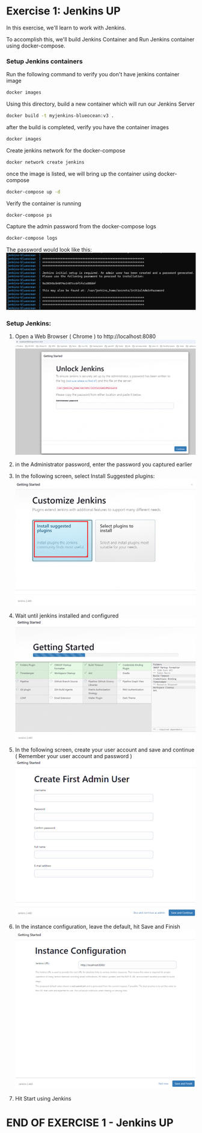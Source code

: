 # Exercise 1: Jenkins UP

In this exercise, we'll learn to work with Jenkins.

To accomplish this, we'll build Jenkins Container and Run Jenkins container using docker-compose.

### Setup Jenkins containers

Run the following command to verify you don't have jenkins container image
```sh 
docker images 
```

Using this directory, build a new container which will run our Jenkins Server
```sh 
docker build -t myjenkins-blueocean:v3 . 
```

after the build is completed, verify you have the container images
```sh 
docker images 
```

Create jenkins network for the docker-compose
```sh
docker network create jenkins 
```

once the image is listed, we will bring up the container using docker-compose
```sh 
docker-compose up -d
```

Verify the container is running 
```sh
docker-compose ps 
```

Capture the admin password from the docker-compose logs
```sh 
docker-compose logs
```
The password would look like this: 
![alt text](image.png)

### Setup Jenkins: 
1. Open a Web Browser ( Chrome ) to http://localhost:8080 
![alt text](image-1.png)

2. in the Administrator password, enter the password you captured earlier

3. In the following screen, select Install Suggested plugins: 
![alt text](image-2.png)

4. Wait until jenkins installed and configured
![alt text](image-3.png)

5. In the following screen, create your user account and save and continue ( Remember your user account and password )
![alt text](image-4.png)

6. In the instance configuration, leave the default, hit Save and Finish
![alt text](image-5.png)

7. Hit Start using Jenkins
























# END OF EXERCISE 1 - Jenkins UP
